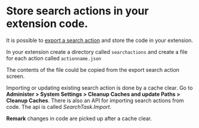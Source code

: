 # Store search actions in your extension code.

It is possible to [export a search action](export_import.md) and store the code in your extension.

In your extension create a directory called `searchactions` and create a file for each action called `actionname.json`

The contents of the file could be copied from the export search action screen.

Importing or updating existing search action is done by a cache clear. Go to **Administer > System Settings > Cleanup Caches and update Paths > Cleanup Caches**.
There is also an API for importing search actions from code. The api is called *SearchTask.Import*.

**Remark** changes in code are picked up after a cache clear.

